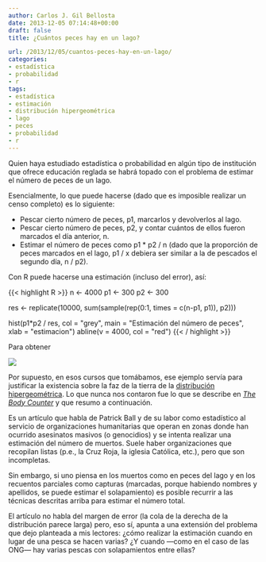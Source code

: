 ```yaml
---
author: Carlos J. Gil Bellosta
date: 2013-12-05 07:14:48+00:00
draft: false
title: ¿Cuántos peces hay en un lago?

url: /2013/12/05/cuantos-peces-hay-en-un-lago/
categories:
- estadística
- probabilidad
- r
tags:
- estadística
- estimación
- distribución hipergeométrica
- lago
- peces
- probabilidad
- r
---
```


Quien haya estudiado estadística o probabilidad en algún tipo de institución que ofrece educación reglada se habrá topado con el problema de estimar el número de peces de un lago.

Esencialmente, lo que puede hacerse (dado que es imposible realizar un censo completo) es lo siguiente:

* Pescar cierto número de peces, p1, marcarlos y devolverlos al lago.
* Pescar cierto número de peces, p2, y contar cuántos de ellos fueron marcados el día anterior, n.
* Estimar el número de peces como p1 * p2 / n (dado que la proporción de peces marcados en el lago, p1 / x debiera ser similar a la de pescados el segundo día, n / p2).


Con R puede hacerse una estimación (incluso del error), así:

{{< highlight R >}}
n <- 4000
p1 <- 300
p2 <- 300

res <- replicate(10000, sum(sample(rep(0:1, times = c(n-p1, p1)), p2)))

hist(p1*p2 / res, col = "grey",
        main = "Estimación del número de peces",
        xlab = "estimacion")
abline(v = 4000, col = "red")
{{< / highlight >}}

Para obtener

[![](/wp-uploads/2013/12/peces_en_el_lago.png#center)
](/wp-uploads/2013/12/peces_en_el_lago.png#center)

Por supuesto, en esos cursos que tomábamos, ese ejemplo servía para justificar la existencia sobre la faz de la tierra de la [distribución hipergeométrica](http://en.wikipedia.org/wiki/Hypergeometric_distribution). Lo que nunca nos contaron fue lo que se describe en _[The Body Counter](http://jointheclub.org/2012/04/the-body-counter/)_ y que resumo a continuación.

Es un artículo que habla de Patrick Ball y de su labor como estadístico al servicio de organizaciones humanitarias que operan en zonas donde han ocurrido asesinatos masivos (o genocidios) y se intenta realizar una estimación del número de muertos. Suele haber organizaciones que recopilan listas (p.e., la Cruz Roja, la iglesia Católica, etc.), pero que son incompletas.

Sin embargo, si uno piensa en los muertos como en peces del lago y en los recuentos parciales como capturas (marcadas, porque habiendo nombres y apellidos, se puede estimar el solapamiento) es posible recurrir a las técnicas descritas arriba para estimar el número total.

El artículo no habla del margen de error (la cola de la derecha de la distribución parece larga) pero, eso sí, apunta a una extensión del problema que dejo planteada a mis lectores: ¿cómo realizar la estimación cuando en lugar de una pesca se hacen varias? ¿Y cuando —como en el caso de las ONG— hay varias pescas con solapamientos entre ellas?
